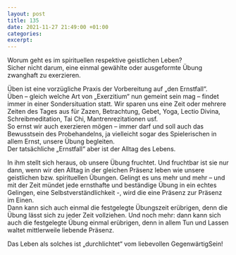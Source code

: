 ```yaml
---
layout: post
title: 135
date: 2021-11-27 21:49:00 +01:00
categories: 
excerpt: 
---
```


Worum geht es im spirituellen respektive geistlichen Leben?\
Sicher nicht darum, eine einmal gewählte oder ausgeformte Übung zwanghaft zu exerzieren.

Üben ist eine vorzügliche Praxis der Vorbereitung auf „den Ernstfall“.\
Üben – gleich welche Art von „Exerzitium“ nun gemeint sein mag – findet immer in einer Sondersituation statt. Wir sparen uns eine Zeit oder mehrere Zeiten des Tages aus für Zazen, Betrachtung, Gebet, Yoga, Lectio Divina, Schreibmeditation, Tai Chi, Mantrenrezitationen usf.\
So ernst wir auch exerzieren mögen – immer darf und soll auch das Bewusstsein des Probehandelns, ja vielleicht sogar des Spielerischen in allem Ernst, unsere Übung begleiten.\
Der tatsächliche „Ernstfall“ aber ist der Alltag des Lebens.

In ihm stellt sich heraus, ob unsere Übung fruchtet. Und fruchtbar ist sie nur dann, wenn wir den Alltag in der gleichen Präsenz leben wie unsere geistlichen bzw. spirituellen Übungen. Gelingt es uns mehr und mehr – und mit der Zeit mündet jede ernsthafte und beständige Übung in ein echtes Gelingen, eine Selbstverständlichkeit -, wird die eine Präsenz zur Präsenz im Einen.\
Dann kann sich auch einmal die festgelegte Übungszeit erübrigen, denn die Übung lässt sich zu jeder Zeit vollziehen. Und noch mehr: dann kann sich auch die festgelegte Übung einmal erübrigen, denn in allem Tun und Lassen waltet mittlerweile liebende Präsenz.

Das Leben als solches ist „durchlichtet“ vom liebevollen GegenwärtigSein!
